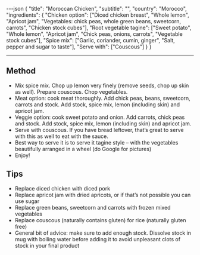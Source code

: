 ---json
{
"title": "Moroccan Chicken",
"subtitle": "",
"country": "Morocco",
"ingredients": {
"Chicken option": ["Diced chicken breast", "Whole lemon", "Apricot jam", "Vegetables: chick peas, whole green beans, sweetcorn, carrots", "Chicken stock cubes"],
"Root vegetable tagine": ["Sweet potato", "Whole lemon", "Apricot jam", "Chick peas, onions, carrots", "Vegetable stock cubes"],
"Spice mix": ["Garlic, coriander, cumin, ginger", "Salt, pepper and sugar to taste"],
"Serve with": ["Couscous"]
}
}

---

## Method

- Mix spice mix. Chop up lemon very finely (remove seeds, chop up skin as well). Prepare couscous. Chop vegetables.
- Meat option: cook meat thoroughly. Add chick peas, beans, sweetcorn, carrots and stock. Add stock, spice mix, lemon (including skin) and apricot jam.
- Veggie option: cook sweet potato and onion. Add carrots, chick peas and stock. Add stock, spice mix, lemon (including skin) and apricot jam.
- Serve with couscous. If you have bread leftover, that’s great to serve with this as well to eat with the sauce.
- Best way to serve it is to serve it tagine style – with the vegetables beautifully arranged in a wheel (do Google for pictures)
- Enjoy!

## Tips

- Replace diced chicken with diced pork
- Replace apricot jam with dried apricots, or if that’s not possible you can use sugar
- Replace green beans, sweetcorn and carrots with frozen mixed vegetables
- Replace couscous (naturally contains gluten) for rice (naturally gluten free)
- General bit of advice: make sure to add enough stock. Dissolve stock in mug with boiling water before adding it to avoid unpleasant clots of stock in your final product
